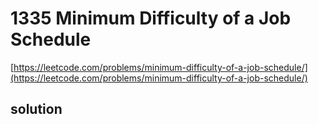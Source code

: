 # 1335 Minimum Difficulty of a Job Schedule
[https://leetcode.com/problems/minimum-difficulty-of-a-job-schedule/](https://leetcode.com/problems/minimum-difficulty-of-a-job-schedule/)


## solution

```python

```
